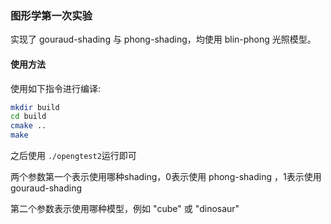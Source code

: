 ### 图形学第一次实验

实现了 gouraud-shading 与 phong-shading，均使用 blin-phong 光照模型。

#### 使用方法

使用如下指令进行编译:

```bash
mkdir build
cd build
cmake ..
make
```

之后使用 `./opengtest2`运行即可

两个参数第一个表示使用哪种shading，0表示使用 phong-shading ，1表示使用 gouraud-shading

第二个参数表示使用哪种模型，例如 "cube" 或 "dinosaur"